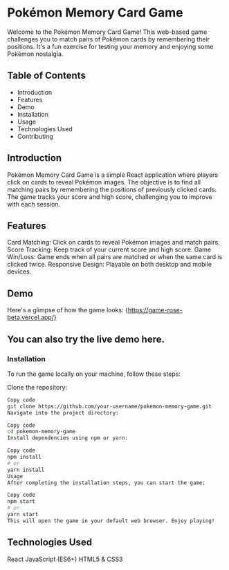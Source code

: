 # Pokémon Memory Card Game

Welcome to the Pokémon Memory Card Game! This web-based game challenges you to match pairs of Pokémon cards by remembering their positions. It's a fun exercise for testing your memory and enjoying some Pokémon nostalgia.

## Table of Contents
- Introduction
- Features
- Demo
- Installation
- Usage
- Technologies Used
- Contributing

## Introduction
Pokémon Memory Card Game is a simple React application where players click on cards to reveal Pokémon images. The objective is to find all matching pairs by remembering the positions of previously clicked cards. The game tracks your score and high score, challenging you to improve with each session.

## Features
Card Matching: Click on cards to reveal Pokémon images and match pairs.
Score Tracking: Keep track of your current score and high score.
Game Win/Loss: Game ends when all pairs are matched or when the same card is clicked twice.
Responsive Design: Playable on both desktop and mobile devices.
## Demo
Here's a glimpse of how the game looks:
{https://game-rose-beta.vercel.app/}

## You can also try the live demo here.

### Installation
To run the game locally on your machine, follow these steps:

Clone the repository:

```bash
Copy code
git clone https://github.com/your-username/pokemon-memory-game.git
Navigate into the project directory:
```
```bash
Copy code
cd pokemon-memory-game
Install dependencies using npm or yarn:
```
```bash
Copy code
npm install
# or
yarn install
Usage
After completing the installation steps, you can start the game:
```
```bash
Copy code
npm start
# or
yarn start
This will open the game in your default web browser. Enjoy playing!
```
## Technologies Used
React
JavaScript (ES6+)
HTML5 & CSS3
